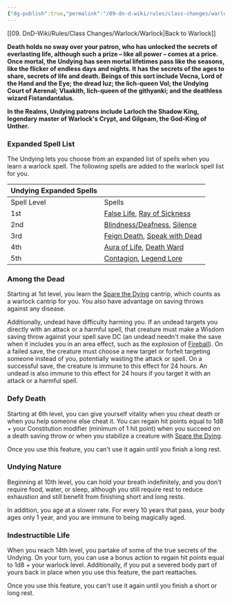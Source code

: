 ```yaml
---
{"dg-publish":true,"permalink":"/09-dn-d-wiki/rules/class-changes/warlock/the-undying/","tags":["subclass","warlock"]}
---
```


[[09. DnD-Wiki/Rules/Class Changes/Warlock/Warlock\|Back to Warlock]]

**Death holds no sway over your patron, who has unlocked the secrets of everlasting life, although such a prize – like all power – comes at a price. Once mortal, the Undying has seen mortal lifetimes pass like the seasons, like the flicker of endless days and nights. It has the secrets of the ages to share, secrets of life and death. Beings of this sort include Vecna, Lord of the Hand and the Eye; the dread Iuz; the lich-queen Vol; the Undying Court of Aerenal; Vlaakith, lich-queen of the githyanki; and the deathless wizard Fistandantalus.**

**In the Realms, Undying patrons include Larloch the Shadow King, legendary master of Warlock's Crypt, and Gilgeam, the God-King of Unther.**


### Expanded Spell List
The Undying lets you choose from an expanded list of spells when you learn a warlock spell. The following spells are added to the warlock spell list for you.

|Undying Expanded Spells|   |
|---|---|
|Spell Level|Spells|
|1st|[False Life](http://dnd5e.wikidot.com/spell:false-life), [Ray of Sickness](http://dnd5e.wikidot.com/spell:ray-of-sickness)|
|2nd|[Blindness/Deafness](http://dnd5e.wikidot.com/spell:blindness-deafness), [Silence](http://dnd5e.wikidot.com/spell:silence)|
|3rd|[Feign Death](http://dnd5e.wikidot.com/spell:feign-death), [Speak with Dead](http://dnd5e.wikidot.com/spell:speak-with-dead)|
|4th|[Aura of Life](http://dnd5e.wikidot.com/spell:aura-of-life), [Death Ward](http://dnd5e.wikidot.com/spell:death-ward)|
|5th|[Contagion](http://dnd5e.wikidot.com/spell:contagion), [Legend Lore](http://dnd5e.wikidot.com/spell:legend-lore)|

### Among the Dead
Starting at 1st level, you learn the [Spare the Dying](http://dnd5e.wikidot.com/spell:spare-the-dying) cantrip, which counts as a warlock cantrip for you. You also have advantage on saving throws against any disease.

Additionally, undead have difficulty harming you. If an undead targets you directly with an attack or a harmful spell, that creature must make a Wisdom saving throw against your spell save DC (an undead needn't make the save when it includes you in an area effect, such as the explosion of [Fireball](http://dnd5e.wikidot.com/spell:fireball)). On a failed save, the creature must choose a new target or forfeit targeting someone instead of you, potentially wasting the attack or spell. On a successful save, the creature is immune to this effect for 24 hours. An undead is also immune to this effect for 24 hours if you target it with an attack or a harmful spell.

### Defy Death
Starting at 6th level, you can give yourself vitality when you cheat death or when you help someone else cheat it. You can regain hit points equal to 1d8 + your Constitution modifier (minimum of 1 hit point) when you succeed on a death saving throw or when you stabilize a creature with [Spare the Dying](http://dnd5e.wikidot.com/spell:spare-the-dying).

Once you use this feature, you can't use it again until you finish a long rest.

### Undying Nature
Beginning at 10th level, you can hold your breath indefinitely, and you don't require food, water, or sleep, although you still require rest to reduce exhaustion and still benefit from finishing short and long rests.

In addition, you age at a slower rate. For every 10 years that pass, your body ages only 1 year, and you are immune to being magically aged.

### Indestructible Life
When you reach 14th level, you partake of some of the true secrets of the Undying. On your turn, you can use a bonus action to regain hit points equal to 1d8 + your warlock level. Additionally, if you put a severed body part of yours back in place when you use this feature, the part reattaches.

Once you use this feature, you can't use it again until you finish a short or long rest.